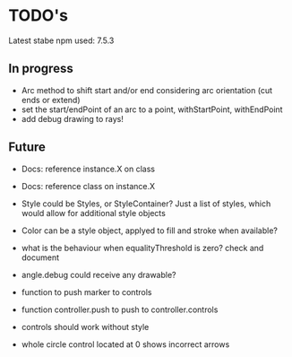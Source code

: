 TODO's
======

Latest stabe npm used: 7.5.3

In progress
-----------
+ Arc method to shift start and/or end considering arc orientation (cut ends or extend)
+ set the start/endPoint of an arc to a point, withStartPoint, withEndPoint
+ add debug drawing to rays!


Future
------
+ Docs: reference instance.X on class
+ Docs: reference class on instance.X

+ Style could be Styles, or StyleContainer? Just a list of styles, which would allow for additional style objects
+ Color can be a style object, applyed to fill and stroke when available?

+ what is the behaviour when equalityThreshold is zero? check and document

+ angle.debug could receive any drawable?

+ function to push marker to controls
+ function controller.push to push to controller.controls
+ controls should work without style

+ whole circle control located at 0 shows incorrect arrows

